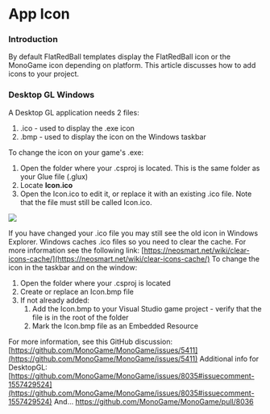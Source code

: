 # App Icon

### Introduction

By default FlatRedBall templates display the FlatRedBall icon or the MonoGame icon depending on platform. This article discusses how to add icons to your project.

### Desktop GL Windows

A Desktop GL application needs 2 files:

1. .ico - used to display the .exe icon
2. .bmp - used to display the icon on the Windows taskbar

To change the icon on your game's .exe:

1. Open the folder where your .csproj is located. This is the same folder as your Glue file (.glux)
2. Locate **Icon.ico**
3. Open the Icon.ico to edit it, or replace it with an existing .ico file. Note that the file must still be called Icon.ico.

![](../../.gitbook/assets/2020-12-img\_5fc8f4d8bb1a8.png)

If you have changed your .ico file you may still see the old icon in Windows Explorer. Windows caches .ico files so you need to clear the cache. For more information see the following link: [https://neosmart.net/wiki/clear-icons-cache/](https://neosmart.net/wiki/clear-icons-cache/) To change the icon in the taskbar and on the window:

1. Open the folder where your .csproj is located
2. Create or replace an Icon.bmp file
3. If not already added:
   1. Add the Icon.bmp to your Visual Studio game project - verify that the file is in the root of the folder
   2. Mark the Icon.bmp file as an Embedded Resource

For more information, see this GitHub discussion: [https://github.com/MonoGame/MonoGame/issues/5411](https://github.com/MonoGame/MonoGame/issues/5411) Additional info for DesktopGL: [https://github.com/MonoGame/MonoGame/issues/8035#issuecomment-1557429524](https://github.com/MonoGame/MonoGame/issues/8035#issuecomment-1557429524) And... https://github.com/MonoGame/MonoGame/pull/8036

